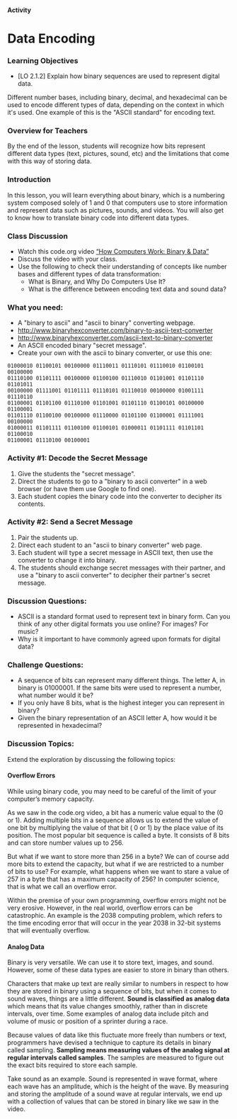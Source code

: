 #### Activity
# Data Encoding
 
### Learning Objectives
* [LO 2.1.2] Explain how binary sequences are used to represent digital data.
 
Different number bases, including binary, decimal, and hexadecimal can be used to encode different types of data, depending on the context in which it's used. One example of this is the "ASCII standard" for encoding text. 

### Overview for Teachers
By the end of the lesson, students will recognize how bits represent different data types (text, pictures, sound, etc) and the limitations that come with this way of storing data.

### Introduction
In this lesson, you will learn everything about binary, which is a numbering system composed solely of 1 and 0 that computers use to store information and represent data such as pictures, sounds, and videos. You will also get to know how to translate binary code into different data types.

### Class Discussion

- Watch this code.org video [“How Computers Work: Binary & Data”]([url](https://www.youtube.com/watch?v=USCBCmwMCDA&list=PLzdnOPI1iJNcsRwJhvksEo1tJqjIqWbN-&index=3))
- Discuss the video with your class. 
- Use the following to check their understanding of concepts like number bases and different types of data transformation:
  - What is Binary, and Why Do Computers Use It?
  - What is the difference between encoding text data and sound data?


 
### What you need:
 
- A "binary to ascii" and "ascii to binary" converting webpage.
 - http://www.binaryhexconverter.com/binary-to-ascii-text-converter
 - http://www.binaryhexconverter.com/ascii-text-to-binary-converter
- An ASCII encoded binary "secret message". 
 - Create your own with the ascii to binary converter, or use this one:
```
01000010 01100101 00100000 01110011 01110101 01110010 01100101 00100000
01110100 01101111 00100000 01100100 01110010 01101001 01101110 01101011
00100000 01111001 01101111 01110101 01110010 00100000 01001111 01110110
01100001 01101100 01110100 01101001 01101110 01100101 00100000 01100001
01101110 01100100 00100000 01110000 01101100 01100001 01111001 00100000
01000011 01101111 01100100 01100101 01000011 01101111 01101101 01100010
01100001 01110100 00100001
```
 
### Activity #1: Decode the Secret Message
 
1. Give the students the "secret message".
2. Direct the students to go to a "binary to ascii converter" in a web browser (or have them use Google to find one).
3. Each student copies the binary code into the converter to decipher its contents.
 
### Activity #2: Send a Secret Message
 
1. Pair the students up.
2. Direct each student to an "ascii to binary converter" web page.
3. Each student will type a secret message in ASCII text, then use the converter to change it into binary.
4. The students should exchange secret messages with their partner, and use a "binary to ascii converter" to decipher their partner's secret message.
	

### Discussion Questions:
- ASCII is a standard format used to represent text in binary form. Can you think of any other digital formats you use online? For images? For music?
- Why is it important to have commonly agreed upon formats for digital data?

### Challenge Questions: 
- A sequence of bits can represent many different things. The letter A, in binary is 01000001. If the same bits were used to represent a number, what number would it be?
- If you only have 8 bits, what is the highest integer you can represent in binary?
- Given the binary representation of an ASCII letter A, how would it be represented in hexadecimal?

### Discussion Topics:

Extend the exploration by discussing the following topics:

#### Overflow Errors

While using binary code, you may need to be careful of the limit of your computer’s memory capacity.

As we saw in the code.org video, a bit has a numeric value equal to the (0 or 1). Adding multiple bits in a sequence allows us to extend the value of one bit by multiplying the value of that bit ( 0 or 1) by the place value of its position. The most popular bit sequence is called a byte. It consists of 8 bits and can store number values up to 256.

But what if we want to store more than 256 in a byte? We can of course add more bits to extend the capacity, but what if we are restricted to a number of bits to use? For example, what happens when we want to stare a value of 257 in a byte that has a maximum capacity of 256? In computer science, that is what we call an overflow error. 

Within the premise of your own programming, overflow errors might not be very erosive. However, in the real world, overflow errors can be catastrophic. An example is the 2038 computing problem, which refers to the time encoding error that will occur in the year 2038 in 32-bit systems that will eventually overflow.


#### Analog Data 

Binary is very versatile. We can use it to store text, images, and sound. However, some of these data types are easier to store in binary than others. 

Characters that make up text are really similar to numbers in respect to how they are stored in binary using a sequence of bits, but when it comes to sound waves, things are a little different. **Sound is classified as analog data** which means that its value changes smoothly, rather than in discrete intervals, over time. Some examples of analog data include pitch and volume of music or position of a sprinter during a race.

Because values of data like this fluctuate more freely than numbers or text, programmers have devised a technique to capture its details in binary called sampling. **Sampling means measuring values of the analog signal at regular intervals called samples**. The samples are measured to figure out the exact bits required to store each sample.

Take sound as an example. Sound is represented in wave format, where each wave has an amplitude, which is the height of the wave. By measuring and storing the amplitude of a sound wave at regular intervals, we end up with a collection of values that can be stored in binary like we saw in the video.

